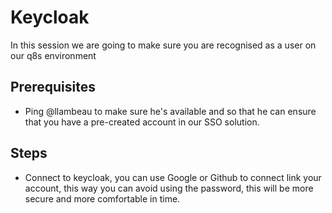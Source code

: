 # Keycloak

In this session we are going to make sure you are recognised as a user on our q8s environment

## Prerequisites

* Ping @llambeau to make sure he's available and so that he can ensure that you have a pre-created account in our SSO solution.

## Steps

* Connect to keycloak, you can use Google or Github to connect link your account, this way you can avoid using the password, this will be more secure and more comfortable in time.
